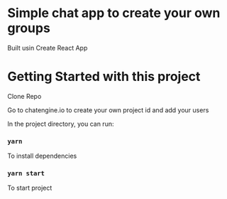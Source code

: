 # Simple chat app to create your own groups

Built usin Create React App

# Getting Started with this project

Clone Repo

Go to chatengine.io to create your own project id and add your users

In the project directory, you can run:

### `yarn `

To install dependencies

### `yarn start`

To start project
